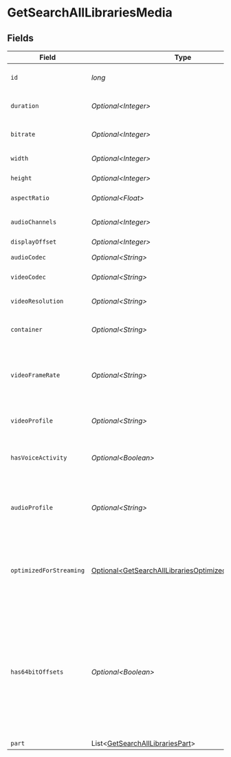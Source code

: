 # GetSearchAllLibrariesMedia


## Fields

| Field                                                                                                                                                    | Type                                                                                                                                                     | Required                                                                                                                                                 | Description                                                                                                                                              | Example                                                                                                                                                  |
| -------------------------------------------------------------------------------------------------------------------------------------------------------- | -------------------------------------------------------------------------------------------------------------------------------------------------------- | -------------------------------------------------------------------------------------------------------------------------------------------------------- | -------------------------------------------------------------------------------------------------------------------------------------------------------- | -------------------------------------------------------------------------------------------------------------------------------------------------------- |
| `id`                                                                                                                                                     | *long*                                                                                                                                                   | :heavy_check_mark:                                                                                                                                       | Unique media identifier.                                                                                                                                 | 387322                                                                                                                                                   |
| `duration`                                                                                                                                               | *Optional\<Integer>*                                                                                                                                     | :heavy_minus_sign:                                                                                                                                       | Duration of the media in milliseconds.                                                                                                                   | 9610350                                                                                                                                                  |
| `bitrate`                                                                                                                                                | *Optional\<Integer>*                                                                                                                                     | :heavy_minus_sign:                                                                                                                                       | Bitrate in bits per second.                                                                                                                              | 25512                                                                                                                                                    |
| `width`                                                                                                                                                  | *Optional\<Integer>*                                                                                                                                     | :heavy_minus_sign:                                                                                                                                       | Video width in pixels.                                                                                                                                   | 3840                                                                                                                                                     |
| `height`                                                                                                                                                 | *Optional\<Integer>*                                                                                                                                     | :heavy_minus_sign:                                                                                                                                       | Video height in pixels.                                                                                                                                  | 1602                                                                                                                                                     |
| `aspectRatio`                                                                                                                                            | *Optional\<Float>*                                                                                                                                       | :heavy_minus_sign:                                                                                                                                       | Aspect ratio of the video.                                                                                                                               | 2.35                                                                                                                                                     |
| `audioChannels`                                                                                                                                          | *Optional\<Integer>*                                                                                                                                     | :heavy_minus_sign:                                                                                                                                       | Number of audio channels.                                                                                                                                | 6                                                                                                                                                        |
| `displayOffset`                                                                                                                                          | *Optional\<Integer>*                                                                                                                                     | :heavy_minus_sign:                                                                                                                                       | N/A                                                                                                                                                      | 50                                                                                                                                                       |
| `audioCodec`                                                                                                                                             | *Optional\<String>*                                                                                                                                      | :heavy_minus_sign:                                                                                                                                       | Audio codec used.                                                                                                                                        | aac                                                                                                                                                      |
| `videoCodec`                                                                                                                                             | *Optional\<String>*                                                                                                                                      | :heavy_minus_sign:                                                                                                                                       | Video codec used.                                                                                                                                        | hevc                                                                                                                                                     |
| `videoResolution`                                                                                                                                        | *Optional\<String>*                                                                                                                                      | :heavy_minus_sign:                                                                                                                                       | Video resolution (e.g., 4k).                                                                                                                             | 4k                                                                                                                                                       |
| `container`                                                                                                                                              | *Optional\<String>*                                                                                                                                      | :heavy_minus_sign:                                                                                                                                       | Container format of the media.                                                                                                                           | mp4                                                                                                                                                      |
| `videoFrameRate`                                                                                                                                         | *Optional\<String>*                                                                                                                                      | :heavy_minus_sign:                                                                                                                                       | Frame rate of the video. Values found include NTSC, PAL, 24p<br/>                                                                                        | 24p                                                                                                                                                      |
| `videoProfile`                                                                                                                                           | *Optional\<String>*                                                                                                                                      | :heavy_minus_sign:                                                                                                                                       | Video profile (e.g., main 10).                                                                                                                           | main 10                                                                                                                                                  |
| `hasVoiceActivity`                                                                                                                                       | *Optional\<Boolean>*                                                                                                                                     | :heavy_minus_sign:                                                                                                                                       | Indicates whether voice activity is detected.                                                                                                            | false                                                                                                                                                    |
| `audioProfile`                                                                                                                                           | *Optional\<String>*                                                                                                                                      | :heavy_minus_sign:                                                                                                                                       | The audio profile used for the media (e.g., DTS, Dolby Digital, etc.).                                                                                   | dts                                                                                                                                                      |
| `optimizedForStreaming`                                                                                                                                  | [Optional\<GetSearchAllLibrariesOptimizedForStreaming>](../../models/operations/GetSearchAllLibrariesOptimizedForStreaming.md)                           | :heavy_minus_sign:                                                                                                                                       | Has this media been optimized for streaming. NOTE: This can be 0, 1, false or true                                                                       |                                                                                                                                                          |
| `has64bitOffsets`                                                                                                                                        | *Optional\<Boolean>*                                                                                                                                     | :heavy_minus_sign:                                                                                                                                       | Indicates whether the media has 64-bit offsets.<br/>This is relevant for media files that may require larger offsets than what 32-bit integers can provide.<br/> | false                                                                                                                                                    |
| `part`                                                                                                                                                   | List\<[GetSearchAllLibrariesPart](../../models/operations/GetSearchAllLibrariesPart.md)>                                                                 | :heavy_minus_sign:                                                                                                                                       | N/A                                                                                                                                                      |                                                                                                                                                          |